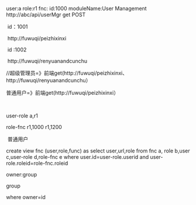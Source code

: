 user:a
role:r1
fnc:
    id:1000
    moduleName:User Management
    http://abc/api/userMgr
        get
        POST 

​	id：1001

​	http://fuwuqi/peizhixinxi

​	id :1002

​	http://fuwuqi/renyuanandcunchu

//超级管理员=》前端get(http://fuwuqi/peizhixinxi、http://fuwuqi/renyuanandcunchu）

普通用户=》前端get(http://fuwuqi/peizhixinxi）

​	

user-role
  a,r1

role-fnc
  r1,1000
  r1,1200

​	普通用户 

create view fnc (user,role,func) as select user,url,role from
fnc a, role b,user c,user-role d,role-fnc e
where user.id=user-role.userid and user-role.roleid=role-fnc.roleid



owner:group

group


where owner=id